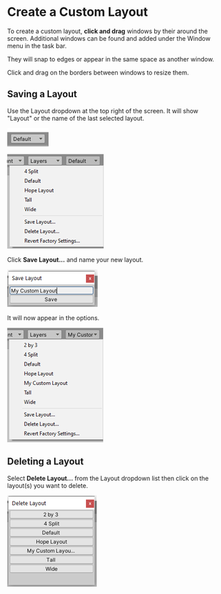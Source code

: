 # Create a Custom Layout

To create a custom layout, **click and drag** windows by their around the screen. Additional windows can be found and added under the Window menu in the task bar.

They will snap to edges or appear in the same space as another window.

Click and drag on the borders between windows to resize them.

## **Saving a Layout**

Use the Layout dropdown at the top right of the screen. It will show "Layout" or the name of the last selected layout.

![](../../.gitbook/assets/image%20%28112%29.png)

![](../../.gitbook/assets/image%20%28104%29.png)

Click **Save Layout...** and name your new layout.

![](../../.gitbook/assets/image%20%2875%29.png)

It will now appear in the options.

![](../../.gitbook/assets/image%20%2856%29.png)

## **Deleting a Layout**

Select **Delete Layout...** from the Layout dropdown list then click on the layout\(s\) you want to delete.

![](../../.gitbook/assets/image%20%28120%29.png)

